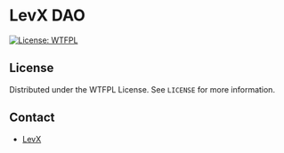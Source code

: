 # LevX DAO

[![License: WTFPL](http://www.wtfpl.net/wp-content/uploads/2012/12/wtfpl-badge-3.png)](http://www.wtfpl.net/)

## License

Distributed under the WTFPL License. See `LICENSE` for more information.

## Contact

* [LevX](https://twitter.com/LevxApp/)

